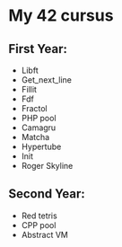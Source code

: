 # My 42 cursus

## First Year:
- Libft
- Get_next_line
- Fillit
- Fdf
- Fractol
- PHP pool
- Camagru
- Matcha
- Hypertube
- Init
- Roger Skyline

## Second Year:
- Red tetris
- CPP pool
- Abstract VM
